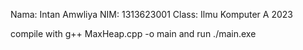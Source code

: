 Nama: Intan Amwliya
NIM: 1313623001
Class: Ilmu Komputer A 2023

compile with g++ MaxHeap.cpp -o main and run ./main.exe